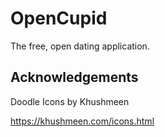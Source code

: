 # OpenCupid

The free, open dating application.

## Acknowledgements

Doodle Icons by Khushmeen

https://khushmeen.com/icons.html


